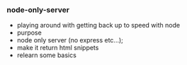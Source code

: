 ### node-only-server

- playing around with getting back up to speed with node
- purpose
- node only server (no express etc...);
- make it return html snippets
- relearn some basics